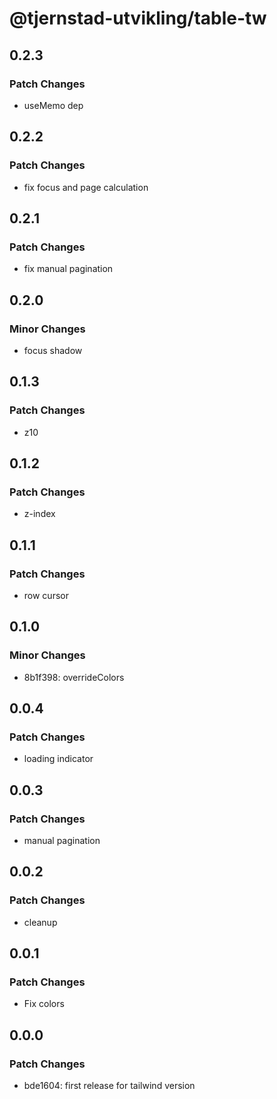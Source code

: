 # @tjernstad-utvikling/table-tw

## 0.2.3

### Patch Changes

- useMemo dep

## 0.2.2

### Patch Changes

- fix focus and page calculation

## 0.2.1

### Patch Changes

- fix manual pagination

## 0.2.0

### Minor Changes

- focus shadow

## 0.1.3

### Patch Changes

- z10

## 0.1.2

### Patch Changes

- z-index

## 0.1.1

### Patch Changes

- row cursor

## 0.1.0

### Minor Changes

- 8b1f398: overrideColors

## 0.0.4

### Patch Changes

- loading indicator

## 0.0.3

### Patch Changes

- manual pagination

## 0.0.2

### Patch Changes

- cleanup

## 0.0.1

### Patch Changes

- Fix colors

## 0.0.0

### Patch Changes

- bde1604: first release for tailwind version
